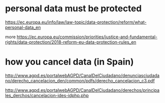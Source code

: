 # personal data must be protected

https://ec.europa.eu/info/law/law-topic/data-protection/reform/what-personal-data_en

more https://ec.europa.eu/commission/priorities/justice-and-fundamental-rights/data-protection/2018-reform-eu-data-protection-rules_en

# how you cancel data (in Spain)

http://www.agpd.es/portalwebAGPD/CanalDelCiudadano/denunciasciudadano/derecho_cancelacion_den/common/pdfs/derecho_cancelacion_c3.pdf

http://www.agpd.es/portalwebAGPD/CanalDelCiudadano/derechos/principales_derchos/cancelacion-ides-idphp.php
